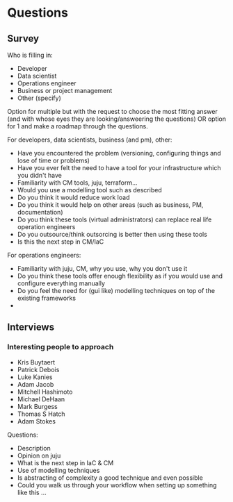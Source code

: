 # Questions

## Survey

Who is filling in:
- Developer
- Data scientist
- Operations engineer
- Business or project management
- Other (specify)

Option for multiple but with the request to choose the most fitting answer (and with whose eyes they are looking/answeering the questions) OR option for 1 and make a roadmap through the questions.

For developers, data scientists, business (and pm), other:
- Have you encountered the problem (versioning, configuring things and lose of time or problems)
- Have you ever felt the need to have a tool for your infrastructure which you didn't have
- Familiarity with CM tools, juju, terraform...
- Would you use a modelling tool such as described
- Do you think it would reduce work load
- Do you think it would help on other areas (such as business, PM, documentation)
- Do you think these tools (virtual administrators) can replace real life operation engineers
- Do you outsource/think outsorcing is better then using these tools
- Is this the next step in CM/IaC

For operations engineers:
- Familiarity with juju, CM, why you use, why you don't use it
- Do you think these tools offer enough flexibility as if you would use and configure everything manually
- Do you feel the need for (gui like) modelling techniques on top of the existing frameworks
- 


## Interviews

### Interesting people to approach

- Kris Buytaert
- Patrick Debois
- Luke Kanies
- Adam Jacob
- Mitchell Hashimoto
- Michael DeHaan
- Mark Burgess
- Thomas S Hatch
- Adam Stokes

Questions:

- Description 
- Opinion on juju
- What is the next step in IaC & CM
- Use of modelling techniques
- Is abstracting of complexity a good technique and even possible
- Could you walk us through your workflow when setting up something like this ...